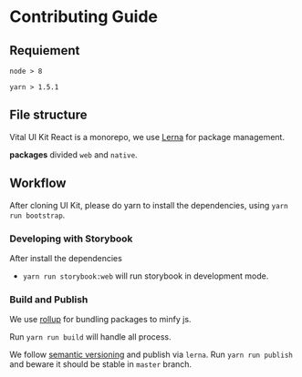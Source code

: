# Contributing Guide

## Requiement
`node > 8`

`yarn > 1.5.1`

## File structure
Vital UI Kit React is a monorepo, we use [Lerna](https://github.com/lerna/lerna) for package management.

**packages** divided `web` and `native`.

## Workflow

After cloning UI Kit, please do yarn to install the dependencies, using `yarn run bootstrap`.

### Developing with Storybook
After install the dependencies
- `yarn run storybook:web` will run storybook in development mode.

### Build and Publish

We use [rollup](https://github.com/rollup/rollup) for bundling packages to minfy js.

Run `yarn run build` will handle all process.

We follow [semantic versioning](https://semver.org/) and publish via `lerna`. Run `yarn run publish` and beware it should be stable in `master` branch.
